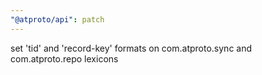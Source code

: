 ```yaml
---
"@atproto/api": patch
---
```


set 'tid' and 'record-key' formats on com.atproto.sync and com.atproto.repo lexicons
